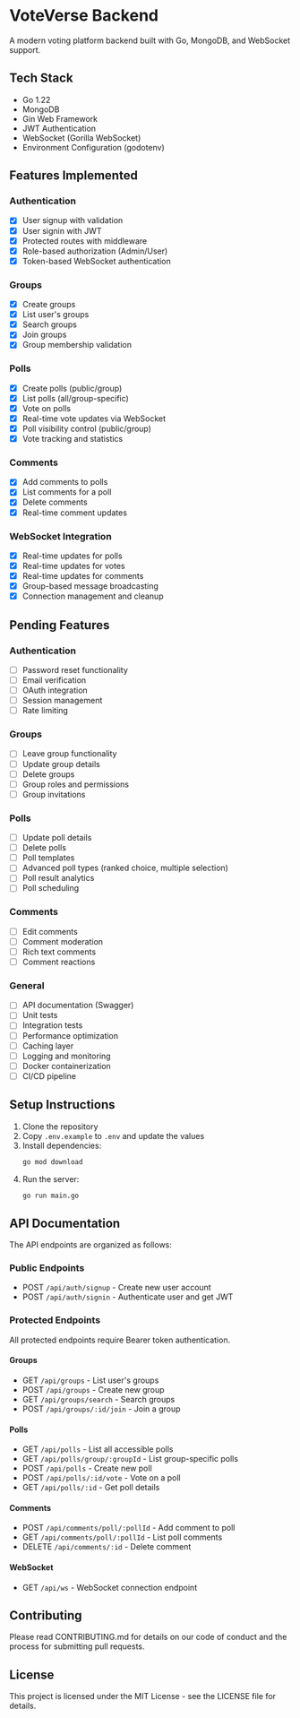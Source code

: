 # VoteVerse Backend

A modern voting platform backend built with Go, MongoDB, and WebSocket support.

## Tech Stack

- Go 1.22
- MongoDB
- Gin Web Framework
- JWT Authentication
- WebSocket (Gorilla WebSocket)
- Environment Configuration (godotenv)

## Features Implemented

### Authentication
- [x] User signup with validation
- [x] User signin with JWT
- [x] Protected routes with middleware
- [x] Role-based authorization (Admin/User)
- [x] Token-based WebSocket authentication

### Groups
- [x] Create groups
- [x] List user's groups
- [x] Search groups
- [x] Join groups
- [x] Group membership validation

### Polls
- [x] Create polls (public/group)
- [x] List polls (all/group-specific)
- [x] Vote on polls
- [x] Real-time vote updates via WebSocket
- [x] Poll visibility control (public/group)
- [x] Vote tracking and statistics

### Comments
- [x] Add comments to polls
- [x] List comments for a poll
- [x] Delete comments
- [x] Real-time comment updates

### WebSocket Integration
- [x] Real-time updates for polls
- [x] Real-time updates for votes
- [x] Real-time updates for comments
- [x] Group-based message broadcasting
- [x] Connection management and cleanup

## Pending Features

### Authentication
- [ ] Password reset functionality
- [ ] Email verification
- [ ] OAuth integration
- [ ] Session management
- [ ] Rate limiting

### Groups
- [ ] Leave group functionality
- [ ] Update group details
- [ ] Delete groups
- [ ] Group roles and permissions
- [ ] Group invitations

### Polls
- [ ] Update poll details
- [ ] Delete polls
- [ ] Poll templates
- [ ] Advanced poll types (ranked choice, multiple selection)
- [ ] Poll result analytics
- [ ] Poll scheduling

### Comments
- [ ] Edit comments
- [ ] Comment moderation
- [ ] Rich text comments
- [ ] Comment reactions

### General
- [ ] API documentation (Swagger)
- [ ] Unit tests
- [ ] Integration tests
- [ ] Performance optimization
- [ ] Caching layer
- [ ] Logging and monitoring
- [ ] Docker containerization
- [ ] CI/CD pipeline

## Setup Instructions

1. Clone the repository
2. Copy `.env.example` to `.env` and update the values
3. Install dependencies:
   ```bash
   go mod download
   ```
4. Run the server:
   ```bash
   go run main.go
   ```

## API Documentation

The API endpoints are organized as follows:

### Public Endpoints
- POST `/api/auth/signup` - Create new user account
- POST `/api/auth/signin` - Authenticate user and get JWT

### Protected Endpoints
All protected endpoints require Bearer token authentication.

#### Groups
- GET `/api/groups` - List user's groups
- POST `/api/groups` - Create new group
- GET `/api/groups/search` - Search groups
- POST `/api/groups/:id/join` - Join a group

#### Polls
- GET `/api/polls` - List all accessible polls
- GET `/api/polls/group/:groupId` - List group-specific polls
- POST `/api/polls` - Create new poll
- POST `/api/polls/:id/vote` - Vote on a poll
- GET `/api/polls/:id` - Get poll details

#### Comments
- POST `/api/comments/poll/:pollId` - Add comment to poll
- GET `/api/comments/poll/:pollId` - List poll comments
- DELETE `/api/comments/:id` - Delete comment

#### WebSocket
- GET `/api/ws` - WebSocket connection endpoint

## Contributing

Please read CONTRIBUTING.md for details on our code of conduct and the process for submitting pull requests.

## License

This project is licensed under the MIT License - see the LICENSE file for details. 